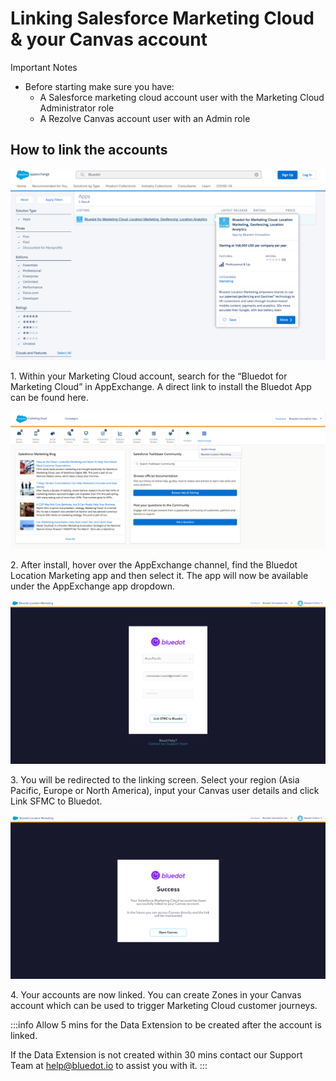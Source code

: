 Linking Salesforce Marketing Cloud & your Canvas account
========================================================

Important Notes

*   Before starting make sure you have:
    *   A Salesforce marketing cloud account user with the Marketing Cloud Administrator role
    *   A Rezolve Canvas account user with an Admin role

How to link the accounts
------------------------

![](../../assets/app-exchange-listing-1024x623.png)

1\. Within your Marketing Cloud account, search for the “Bluedot for Marketing Cloud” in AppExchange. A direct link to install the Bluedot App can be found here.

![](../../assets/marketing-cloud-1024x446.png)

2\. After install, hover over the AppExchange channel, find the Bluedot Location Marketing app and then select it. The app will now be available under the AppExchange app dropdown.

![](../../assets/linking-login-1024x533.png)

3\. You will be redirected to the linking screen. Select your region (Asia Pacific, Europe or North America), input your Canvas user details and click Link SFMC to Bluedot.

![](../../assets/link-success-1024x532.png)

4\. Your accounts are now linked. You can create Zones in your Canvas account which can be used to trigger Marketing Cloud customer journeys.


:::info
Allow 5 mins for the Data Extension to be created after the account is linked.

If the Data Extension is not created within 30 mins contact our Support Team at [help@bluedot.io](mailto:help@bluedot.io) to assist you with it.
:::